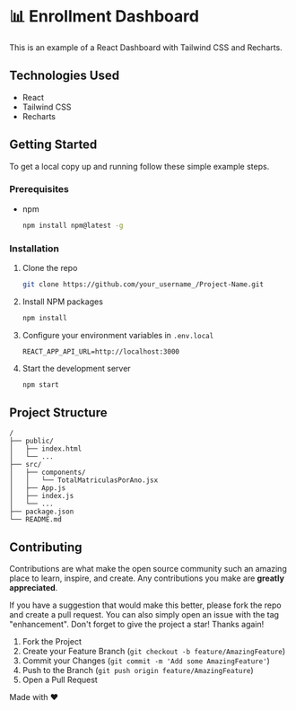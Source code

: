 # 📊 Enrollment Dashboard

This is an example of a React Dashboard with Tailwind CSS and Recharts.

## Technologies Used

- React
- Tailwind CSS
- Recharts

## Getting Started

To get a local copy up and running follow these simple example steps.

### Prerequisites

* npm
  ```sh
  npm install npm@latest -g
  ```

### Installation

1. Clone the repo
   ```sh
   git clone https://github.com/your_username_/Project-Name.git
   ```
2. Install NPM packages
   ```sh
   npm install
   ```
3. Configure your environment variables in `.env.local`
   ```
   REACT_APP_API_URL=http://localhost:3000
   ```
4. Start the development server
    ```sh
    npm start
    ```

## Project Structure

```
/
├── public/
│   ├── index.html
│   └── ...
├── src/
│   ├── components/
│   │   └── TotalMatriculasPorAno.jsx
│   ├── App.js
│   ├── index.js
│   └── ...
├── package.json
└── README.md
```

## Contributing

Contributions are what make the open source community such an amazing place to learn, inspire, and create. Any contributions you make are **greatly appreciated**.

If you have a suggestion that would make this better, please fork the repo and create a pull request. You can also simply open an issue with the tag "enhancement".
Don't forget to give the project a star! Thanks again!

1. Fork the Project
2. Create your Feature Branch (`git checkout -b feature/AmazingFeature`)
3. Commit your Changes (`git commit -m 'Add some AmazingFeature'`)
4. Push to the Branch (`git push origin feature/AmazingFeature`)
5. Open a Pull Request

Made with ❤️
